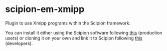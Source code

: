 # scipion-em-xmipp

Plugin to use Xmipp programs within the Scipion framework.

You can install it either using the Scipion software following 
[this](https://scipion-em.github.io/docs/docs/scipion-modes/install-from-sources.html#step-4-installing-xmipp3-and-other-em-plugins) (production users) 
or cloning it on your own and link it to Scipion following 
[this](https://github.com/I2PC/xmipp/wiki/Migrating-branches-from-nonPluginized-Scipion-to-the-new-Scipion-Xmipp-structure#xmipp) (developers). 
